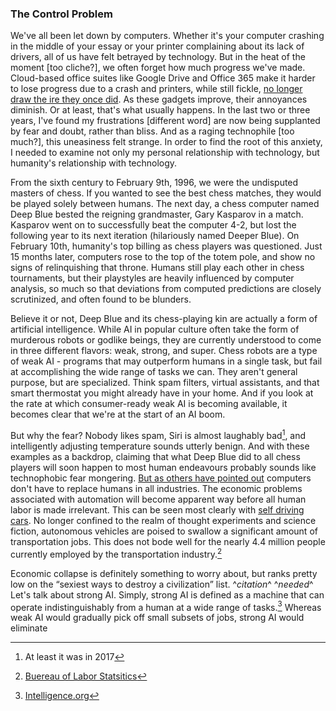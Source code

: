 <link rel="shortcut icon" type="image/png" href="favicon.ico"/>
<link rel="stylesheet" Type="text/css" href="http://people.virginia.edu/~nj7kv/style.css">
<title>The Control Problem</title>

### The Control Problem

We've all been let down by computers. Whether it's your computer crashing in the middle of your essay or your printer complaining about its lack of drivers, all of us have felt betrayed by technology. But in the heat of the moment [too cliche?], we often forget how much progress we've made. Cloud-based office suites like Google Drive and Office 365 make it harder to lose progress due to a crash and printers, while still fickle, [no longer draw the ire they once did][Office Space].  As these gadgets improve, their annoyances diminish. Or at least, that's what usually happens. In the last two or three years, I've found my frustrations [different word] are now being supplanted by fear and doubt, rather than bliss. And as a raging technophile [too much?], this uneasiness felt strange. In order to find the root of this anxiety, I needed to examine not only my personal relationship with technology, but humanity's relationship with technology.

From the sixth century to February 9th, 1996, we were the undisputed masters of chess. If you wanted to see the best chess matches, they would be played solely between humans. The next day, a chess computer named Deep Blue bested the reigning grandmaster, Gary Kasparov in a match. Kasparov went on to successfully beat the computer 4-2, but lost the following year to its next iteration (hilariously named Deeper Blue). On February 10th, humanity's top billing as chess players was questioned. Just 15 months later, computers rose to the top of the totem pole, and show no signs of relinquishing that throne. Humans still play each other in chess tournaments, but their playstyles are heavily influenced by computer analysis, so much so that deviations from computed predictions are closely scrutinized, and often found to be blunders.

Believe it or not, Deep Blue and its chess-playing kin are actually a form of artificial intelligence. While AI in popular culture often take the form of murderous robots or godlike beings, they are currently understood to come in three different flavors: weak, strong, and super. Chess robots are a type of weak AI - programs that may outperform humans in a single task, but fail at accomplishing the wide range of tasks we can. They aren't general purpose, but are specialized. Think spam filters, virtual assistants, and that smart thermostat you might already have in your home. And if you look at the rate at which consumer-ready weak AI is becoming available, it becomes clear that we're at the start of an AI boom.

But why the fear? Nobody likes spam, Siri is almost laughably bad[^fn1], and intelligently adjusting temperature sounds utterly benign. And with these examples as a backdrop, claiming that what Deep Blue did to all chess players will soon happen to most human endeavours probably sounds like technophobic fear mongering. [But as others have pointed out][Humans Need Not Apply] computers don't have to replace humans in all industries. The economic problems associated with automation will become apparent way before all human labor is made irrelevant. This can be seen most clearly with [self driving cars][Self Driving Hyundai]. No longer confined to the realm of thought experiments and science fiction, autonomous vehicles are poised to swallow a significant amount of transportation jobs. This does not bode well for the nearly 4.4 million people currently employed by the transportation industry.[^fn2]

Economic collapse is definitely something to worry about, but ranks pretty low on the “sexiest ways to destroy a civilization” list. ^_citation_^ ^_needed_^  Let's talk about strong AI. Simply, strong AI is defined as a machine that can operate indistinguishably from a human at a wide range of tasks.[^fn3] Whereas weak AI would gradually pick off small subsets of jobs, strong AI would eliminate


[^fn1]: At least it was in 2017
[^fn2]: [Buereau of Labor Statsitics][Labor Stats]
[^fn3]: [Intelligence.org][AGI]

[Office Space]: https://www.youtube.com/watch?v=fjsSr3z5nVk
[Humans Need Not Apply]: https://www.youtube.com/watch?v=7Pq-S557XQU
[Self Driving Hyundai]: https://www.youtube.com/watch?v=EPTIXldrq3Q
[Labor Stats]: https://www.bls.gov/emp/ep_table_201.htm
[AGI]: https://intelligence.org/2013/08/11/what-is-agi/                      
